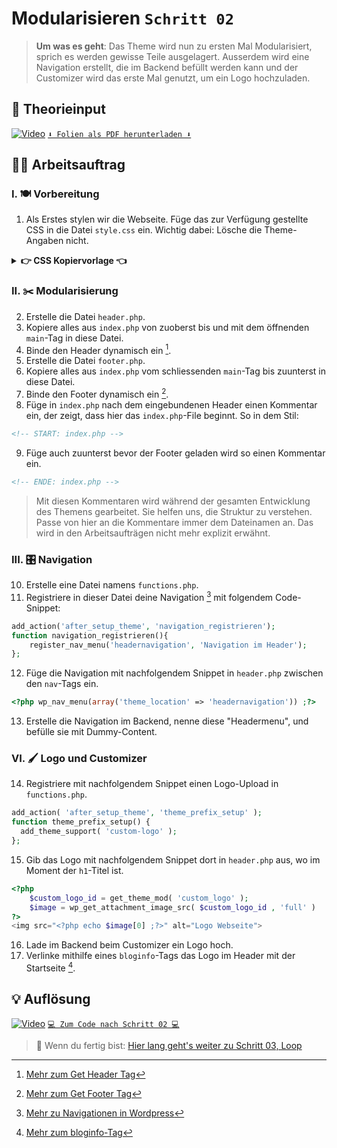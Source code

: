 # Modularisieren `Schritt 02`
> **Um was es geht**: 
> Das Theme wird nun zu ersten Mal Modularisiert, sprich es werden gewisse Teile ausgelagert. 
> Ausserdem wird eine Navigation erstellt, die im Backend befüllt werden kann und der Customizer wird das erste Mal genutzt, um ein Logo hochzuladen.

## 🧠 Theorieinput 
[![Video](https://i3.ytimg.com/vi/2Py3VPbycwE/maxresdefault.jpg)](https://www.youtube.com/watch?v=2Py3VPbycwE)
[`⬇️ Folien als PDF herunterladen ⬇️`](https://drive.google.com/file/d/1C-GMsh-edvqwKY6N-bD80HJngX1a6AqI/view?usp=share_link)

## 🧑‍💻 Arbeitsauftrag

### I. 🍽️ Vorbereitung 
1. Als Erstes stylen wir die Webseite. Füge das zur Verfügung gestellte CSS in die Datei `style.css` ein.
Wichtig dabei: Lösche die Theme-Angaben nicht.

<details>
<summary><strong>👉 CSS Kopiervorlage 👈</strong></summary>

```css
/* --- font */
@import url('https://fonts.googleapis.com/css2?family=Inter:wght@300;500;700&display=swap');

/* --- resets */
*,
*::after,
*::before{
    margin: 0 0;
    padding: 0 0;
    box-sizing: border-box;
    position: relative;
}
*:focus{
    outline: none;
}
a{
    text-decoration: none;
    color: inherit;
}

/* --- variables */
:root {
    /* --- colors */
    --co-light: #ffffff;
    --co-dark: #1f1f1f;
    --co-akzent-dark: #2733ff;
    --co-akzent-light: #ff3eff;
    /* --- gaps */
    --ga-around: 1.8rem;
    --ga-inner: 1.2rem;
    --ga-y-l: 8rem;
    --ga-y-m: 2.5rem;
    /* --- fonts */
    --f-pagetitle: 700 3.8rem/110% inter, sans-serif;
    --f-title: 700 2.5rem/110% inter, sans-serif;
    --f-subtitle: 500 2rem/110% inter, sans-serif;
    --f-text: 300 1rem/120% inter, sans-serif;
    --f-nav: 700 1.2rem/120% inter, sans-serif;
    --f-subnav: 700 0.9rem/120% inter, sans-serif;
    --f-footer: 500 0.8rem/120% inter, sans-serif;
    /* --- grids */
    --gr-2: repeat(2,1fr);
    /* --- misc*/
    --transition: all 0.5s;
    --imageheight-teaser: 17rem;
    --imageheight-full: 34rem;
}

/* --- typography */
p,h1,h2,h3,h4,h5,h6,a,body,html,li{
    font-family: inter,sans-serif;
    color: var(--co-dark);
    letter-spacing: .3px;
}
h1{
    font: var(--f-pagetitle);
}
h2{
    font: var(--f-title);
}
h3{
    font: var(--f-subtitle);
}
p{
    font: var(--f-text);
}
nav li{
    font: var(--f-nav);
}
nav ul.sub-menu li{
    font: var(--f-subnav);
}
footer p{
    font: var(--f-footer);
    color: white;
}

/* --- structure */
main{
    max-width: 1000px;
    margin: 0 auto;
    padding: var(--ga-y-l) var(--ga-around);
}

/* --- header */
header{
    background: var(--co-akzent-dark);
    width: 100%;
    height: auto;
    padding: var(--ga-inner);
    display: flex;
    flex-direction: row;
    justify-content: space-between;
    align-items: center;
}
header>a>img{
    max-height: 50px;
    filter: invert(100%);
    transition: var(--transition);
}
header>nav div{
    display: flex;
    flex-direction: column;
    justify-content: flex-end;
    align-items: center;
}
/*headernavs allgemein*/
header>nav ul {
    list-style-type: none;
}
header>nav ul li a{
    color: white;
}
/*main headermenu*/
header>nav ul#menu-headermenu>li{
    display: inline;
}
header>nav ul#menu-headermenu>li:not(:first-of-type){
    margin-left: 20px;
}
/*submenu*/
header div ul li ul.sub-menu{
    background: var(--co-akzent-light);
    position: absolute;
    width: 100px;
    padding: 5px;
    right: 0;
    text-align: right;
    z-index: 2;
    margin-top: 10px;
    transition: var(--transition);
}
header div ul li ul.sub-menu li {
    margin: 5px 0 5px 5px;
}

/* --- pages */
body.page h1{
    margin-bottom: var(--ga-y-m);
}
body.page>main>article>*:last-of-type{
    margin-bottom: var(--ga-y-m);
}

/* --- posts */
body.single-post h1{
    text-align: center;
    margin: 10px 0;
}
body.single-post p.single-infos{
    text-align: center;
}
body.single-post p.single-tags{
    text-align: center;
    margin-bottom: var(--ga-y-m);
}
body.single-post main img.attachment-post-thumbnail{
    width: 100%;
    height: var(--imageheight-full);
    object-fit: cover;
    margin-bottom: var(--ga-y-m);
}
body.single-post>main>article>div:last-of-type{
    display: flex;
    flex-direction: column;
    gap: 0.8rem;
}

/* --- block-empfehlung */
div.block-empfehlung{
    max-width: 40rem;
    margin: 2rem 0;
    border-left: 3px solid var(--co-dark);
    padding: 0 var(--ga-inner);
    display: flex;
    flex-direction: column;
    justify-content: flex-end;
    align-items: flex-start;
    gap: 0.4rem;
}
div.block-empfehlung a{
    background: var(--co-dark);
    color: var(--co-light);
    padding: 10px;
    transition: var(--transition);
    font: var(--f-text);
}
/* --- portfolioitems */
body.single-portfolioitem main p.date{
    text-align: center;
}
body.single-portfolioitem main h1{
    text-align: center;
    margin: 10px 0 var(--ga-y-m) 0;
}
body.single-portfolioitem main img{
    width: 100%;
    margin-bottom: var(--ga-y-m);
}
body.single-portfolioitem main a{
    background: var(--co-dark);
    color: var(--co-light);
    padding: 10px;
    top: 1rem;
    transition: var(--transition);
    font: var(--f-text);
}
body.single-portfolioitem main article>div:last-of-type{
    margin-bottom: var(--ga-inner);
}

/* --- archive */
body.archive div.archive_intro{
    text-align: center;
    margin-bottom: var(--ga-y-l);
}

/* --- raster */
body.home main,
section.portfolioitems,
section.archive_content{
    display: grid;
    grid-gap: calc( var(--ga-inner) * 3 );
    grid-template-columns: var(--gr-2);
}
body.home main article img,
section.portfolioitems article img,
section.archive_content article img{
    width: 100%;
    height: var(--imageheight-teaser);
    object-fit: cover;
}
body.home main article h2,
section.portfolioitems article h2,
section.archive_content article h2{
    margin: 1rem 0;
}
body.home main article p,
section.portfolioitems article p,
section.archive_content article p{
    margin: 1rem 0;
}
body.home main article a,
section.portfolioitems article a,
section.archive_content article a{
    background: var(--co-dark);
    color: var(--co-light);
    padding: 10px;
    top: 1rem;
    transition: var(--transition);
    font: var(--f-text);
}

/* --- footer */
footer{
    background: var(--co-akzent-dark);
    width: 100%;
    height: auto;
    padding: 6px;
    display: flex;
    flex-direction: row;
    justify-content: center;
    align-items: center;
    position: fixed;
    bottom: 0;
    left: 0;
}

/* --- tablet */
@media only screen and (max-width: 1024px) {
    :root {
        /* --- gaps */
        --ga-around: 1.6rem;
        --ga-inner: 1rem;
        --ga-y-l: 7rem;
        --ga-y-m: 2rem;
        /* --- fonts */
        --f-pagetitle: 700 3.5rem/110% inter, sans-serif;
        --f-title: 700 2.2rem/110% inter, sans-serif;
        --f-subtitle: 500 1.8rem/110% inter, sans-serif;
        --f-text: 300 1rem/120% inter, sans-serif;
        --f-nav: 700 1.2rem/120% inter, sans-serif;
        --f-subnav: 700 0.9rem/120% inter, sans-serif;
        --f-footer: 500 0.8rem/120% inter, sans-serif;
        /* --- misc  */
        --imageheight: 15rem;
        --imageheight-full: 29rem;
    }
    body.home main,
    section.portfolioitems,
    section.archive_content{
        grid-gap: calc( var(--ga-inner) * 2 );
    }
}

/* --- mobile */
@media only screen and (max-width: 650px) {
    :root {
        /* --- gaps */
        --ga-around: 1.8rem;
        --ga-inner: 2rem;
        --ga-y-l: 5rem;
        --ga-y-m: 2rem;
        /* --- fonts */
        --f-pagetitle: 700 2.7rem/110% inter, sans-serif;
        --f-title: 700 1.7rem/110% inter, sans-serif;
        --f-subtitle: 500 1.3rem/110% inter, sans-serif;
        --f-text: 300 0.9rem/120% inter, sans-serif;
        --f-nav: 700 1rem/120% inter, sans-serif;
        --f-subnav: 700 0.8rem/120% inter, sans-serif;
        --f-footer: 500 0.8rem/120% inter, sans-serif;
        /* --- grids */
        --gr-2: repeat(1,1fr);
        /* --- misc*/
        --imageheight: 15rem;
        --imageheight-full: 15rem;
    }
    header{
        flex-direction: column;
        justify-content: center;
        gap: var(--ga-inner);
    }
    header>nav ul#menu-headermenu{
        display: flex;
        flex-direction: row;
        justify-content: center;
        align-items: center;
        gap: 15px;
    }
    header>nav ul#menu-headermenu>li{
        display: unset;
    }
    header>nav ul#menu-headermenu>li:not(:first-of-type){
        margin-left: 0;
    }
    header>nav ul#menu-headermenu>li a{
        white-space: nowrap;
    }
    header div ul li ul.sub-menu{
        display: flex;
        flex-direction: row;
        justify-content: center;
        align-items: center;
        text-align: right;
        gap: 6px;
        width: 200px;
    }
}
```
</details>

### II. ✂️ Modularisierung
2. Erstelle die Datei `header.php`.
3. Kopiere alles aus `index.php` von zuoberst bis und mit dem öffnenden `main`-Tag in diese Datei.
4. Binde den Header dynamisch ein [^1].
5. Erstelle die Datei `footer.php`.
6. Kopiere alles aus `index.php` vom schliessenden `main`-Tag bis zuunterst in diese Datei.
7. Binde den Footer dynamisch ein [^2].
8. Füge in `index.php` nach dem eingebundenen Header einen Kommentar ein, der zeigt, dass hier das `index.php`-File beginnt.
So in dem Stil: 
```html
<!-- START: index.php -->
```
9. Füge auch zuunterst bevor der Footer geladen wird so einen Kommentar ein.
```html
<!-- ENDE: index.php -->
```
> Mit diesen Kommentaren wird während der gesamten Entwicklung des Themens gearbeitet. 
> Sie helfen uns, die Struktur zu verstehen. 
> Passe von hier an die Kommentare immer dem Dateinamen an.
> Das wird in den Arbeitsaufträgen nicht mehr explizit erwähnt.

### III. 🎛️ Navigation
10. Erstelle eine Datei namens `functions.php`. 
11. Registriere in dieser Datei deine Navigation [^3] mit folgendem Code-Snippet:
```php
add_action('after_setup_theme', 'navigation_registrieren');
function navigation_registrieren(){
    register_nav_menu('headernavigation', 'Navigation im Header');
};
```
12. Füge die Navigation mit nachfolgendem Snippet in `header.php` zwischen den `nav`-Tags ein.
```php
<?php wp_nav_menu(array('theme_location' => 'headernavigation')) ;?>
```
13. Erstelle die Navigation im Backend, nenne diese "Headermenu", und befülle sie mit Dummy-Content.

### VI. 🖌️ Logo und Customizer
14. Registriere mit nachfolgendem Snippet einen Logo-Upload in `functions.php`.
```php
add_action( 'after_setup_theme', 'theme_prefix_setup' );
function theme_prefix_setup() {
  add_theme_support( 'custom-logo' );
};
```
15. Gib das Logo mit nachfolgendem Snippet dort in `header.php` aus, wo im Moment der `h1`-Titel ist.
```php
<?php 
    $custom_logo_id = get_theme_mod( 'custom_logo' );
    $image = wp_get_attachment_image_src( $custom_logo_id , 'full' )
?>
<img src="<?php echo $image[0] ;?>" alt="Logo Webseite">
```
16. Lade im Backend beim Customizer ein Logo hoch.
17. Verlinke mithilfe eines `bloginfo`-Tags das Logo im Header mit der Startseite [^4].

[^1]: [Mehr zum Get Header Tag](https://developer.wordpress.org/reference/functions/get_header/)
[^2]: [Mehr zum Get Footer Tag](https://developer.wordpress.org/reference/functions/get_footer/)
[^3]: [Mehr zu Navigationen in Wordpress](https://codex.wordpress.org/Navigation_Menus)
[^4]: [Mehr zum bloginfo-Tag](https://developer.wordpress.org/reference/functions/bloginfo/#possible-values-for-show)

## 💡 Auflösung 
[![Video](https://i3.ytimg.com/vi/VJCpJXhFc4Q/maxresdefault.jpg)](https://www.youtube.com/watch?v=VJCpJXhFc4Q)
[``💻 Zum Code nach Schritt 02 💻``](after_02-modularisieren)

>  🔗 Wenn du fertig bist:
> [Hier lang geht's weiter zu Schritt 03, Loop](/03_loop)
